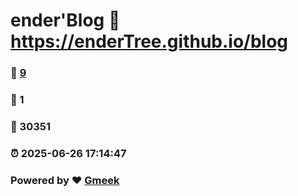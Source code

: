 # ender'Blog :link: https://enderTree.github.io/blog 
### :page_facing_up: [9](https://enderTree.github.io/blog/tag.html) 
### :speech_balloon: 1 
### :hibiscus: 30351 
### :alarm_clock: 2025-06-26 17:14:47 
### Powered by :heart: [Gmeek](https://github.com/Meekdai/Gmeek)
